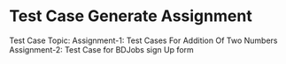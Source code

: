 # Test Case Generate Assignment
Test Case Topic:
Assignment-1: Test Cases For Addition Of Two Numbers
Assignment-2: Test Case for BDJobs sign Up form
